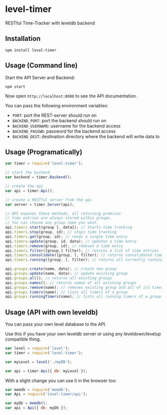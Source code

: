 # level-timer

RESTful Time-Tracker with leveldb backend

## Installation

```
npm install level-timer
```

## Usage (Command line)

Start the API Server and Backend:

```
npm start
```

Now open `http://localhost:8080` to see the API documentation.

You can pass the following environment variables:

- `PORT`: port the REST-server should run on
- `BACKEND_PORT`: port the backend should run on
- `BACKEND_USERNAME`: username for the backend access
- `BACKEND_PASSWD`: password for the backend access
- `BACKEND_DEST`: destination directory where the backend will write data to


## Usage (Programatically)

```javascript
var timer = require('level-timer');

// start the backend
var backend = timer.Backend();

// create the api
var api = timer.Api();

// create a RESTful server from the api
var server = timer.Server(api);

// API exposes these methods, all returning promises
// time entries are always stored within groups.
// You can choose any group name you want.
api.timers.start(group [, data]); // Starts time tracking
api.timers.stop(group, id); // stops time tracking
api.timers.get(group, id); // reads a single time entry
api.timers.update(group, id, data); // updates a time entry
api.timers.remove(group, id); // removes a time entry
api.timers.filter([group,] filter); // returns a list of time entries filtered using the 'filter' function
api.timers.consolidate([group, ], filter); // returns consolidated time of the filtered time entries
api.timers.running([group, ], filter); // returns all currently running timers

api.groups.create(name, data); // create new group
api.groups.update(name, data); // update existing group
api.groups.all(); // returns all existing groups
api.groups.names(); // returns names of all existing groups
api.groups.remove(name); // removes existing group and all of its timers
api.groups.timers(name); // lists all timers of a group
api.groups.runningTimers(name); // lists all running timers of a group
```

## Usage (API with own leveldb)

You can pass your own level database to the API.

Use this if you have your own leveldb server or using any leveldown/levelup compatible thing.

```javascript
var level = require('level');
var timer = require('level-timer');

var myLevel = level('./myDB');

var api = timer.Api({ db: myLevel });
```

With a slight change you can use it in the browser too:

```javascript
var memdb = require('memdb');
var Api = require('level-timer/api');

var myDb = memdb();
var api = Api({ db: myDb });
```
